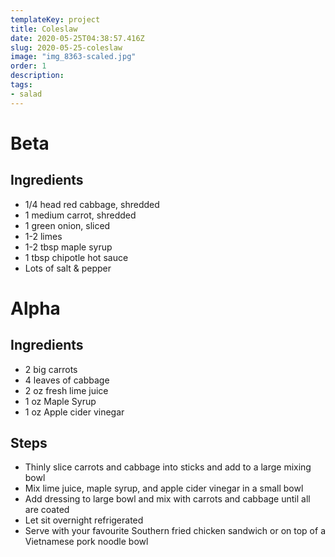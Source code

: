 ```yaml
---
templateKey: project
title: Coleslaw
date: 2020-05-25T04:38:57.416Z
slug: 2020-05-25-coleslaw
image: "img_8363-scaled.jpg"
order: 1
description:
tags:
- salad
---
```


# Beta

## Ingredients

- 1/4 head red cabbage, shredded
- 1 medium carrot, shredded
- 1 green onion, sliced
- 1-2 limes
- 1-2 tbsp maple syrup
- 1 tbsp chipotle hot sauce
- Lots of salt & pepper

# Alpha

## Ingredients

- 2 big carrots
- 4 leaves of cabbage
- 2 oz fresh lime juice
- 1 oz Maple Syrup
- 1 oz Apple cider vinegar

## Steps

- Thinly slice carrots and cabbage into sticks and add to a large mixing bowl
- Mix lime juice, maple syrup, and apple cider vinegar in a small bowl
- Add dressing to large bowl and mix with carrots and cabbage until all are coated
- Let sit overnight refrigerated
- Serve with your favourite Southern fried chicken sandwich or on top of a Vietnamese pork noodle bowl
